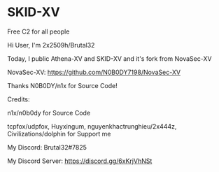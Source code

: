 # SKID-XV
Free C2 for all people

Hi User, I'm 2x2509h/Brutal32

Today, I public Athena-XV and SKID-XV and it's fork from NovaSec-XV

NovaSec-XV: https://github.com/N0B0DY7198/NovaSec-XV

Thanks N0B0DY/n1x for Source Code!

Credits:

n1x/n0b0dy for Source Code

tcpfox/udpfox, Huyxingum, nguyenkhactrunghieu/2x444z, Civilizations/dolphin for Support me

My Discord: Brutal32#7825

My Discord Server: https://discord.gg/6xKrjVhNSt
